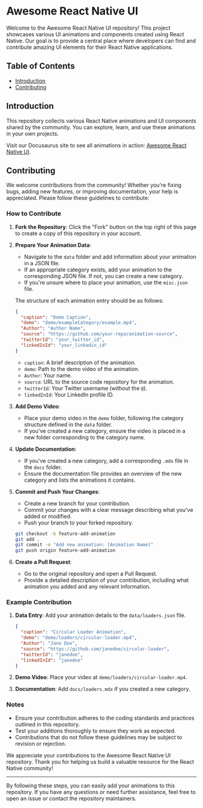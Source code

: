 # Awesome React Native UI

Welcome to the Awesome React Native UI repository! This project showcases various UI animations and components created using React Native. Our goal is to provide a central place where developers can find and contribute amazing UI elements for their React Native applications.

## Table of Contents

- [Introduction](#introduction)
- [Contributing](#contributing)

## Introduction

This repository collects various React Native animations and UI components shared by the community. You can explore, learn, and use these animations in your own projects.

Visit our Docusaurus site to see all animations in action: [Awesome React Native UI](https://mrpmohiburrahman.github.io/awesome-react-native-ui/).

## Contributing

We welcome contributions from the community! Whether you're fixing bugs, adding new features, or improving documentation, your help is appreciated. Please follow these guidelines to contribute:

### How to Contribute

1. **Fork the Repository**: Click the "Fork" button on the top right of this page to create a copy of this repository in your account.

2. **Prepare Your Animation Data**:

   - Navigate to the `data` folder and add information about your animation in a JSON file.
   - If an appropriate category exists, add your animation to the corresponding JSON file. If not, you can create a new category.
   - If you're unsure where to place your animation, use the `misc.json` file.

   The structure of each animation entry should be as follows:

   ```json
   {
     "caption": "Demo Caption",
     "demo": "demo/exampleCategory/example.mp4",
     "Author": "Author Name",
     "source": "https://github.com/your-repo/animation-source",
     "twitterId": "your_twitter_id",
     "linkedInId": "your_linkedin_id"
   }
   ```

   - `caption`: A brief description of the animation.
   - `demo`: Path to the demo video of the animation.
   - `Author`: Your name.
   - `source`: URL to the source code repository for the animation.
   - `twitterId`: Your Twitter username (without the `@`).
   - `linkedInId`: Your LinkedIn profile ID.

3. **Add Demo Video**:

   - Place your demo video in the `demo` folder, following the category structure defined in the `data` folder.
   - If you've created a new category, ensure the video is placed in a new folder corresponding to the category name.

4. **Update Documentation**:

   - If you've created a new category, add a corresponding `.mdx` file in the `docs` folder.
   - Ensure the documentation file provides an overview of the new category and lists the animations it contains.

5. **Commit and Push Your Changes**:

   - Create a new branch for your contribution.
   - Commit your changes with a clear message describing what you've added or modified.
   - Push your branch to your forked repository.

   ```bash
   git checkout -b feature-add-animation
   git add .
   git commit -m "Add new animation: [Animation Name]"
   git push origin feature-add-animation
   ```

6. **Create a Pull Request**:
   - Go to the original repository and open a Pull Request.
   - Provide a detailed description of your contribution, including what animation you added and any relevant information.

### Example Contribution

1. **Data Entry**: Add your animation details to the `data/loaders.json` file.

   ```json
   {
     "caption": "Circular Loader Animation",
     "demo": "demo/loaders/circular-loader.mp4",
     "Author": "Jane Doe",
     "source": "https://github.com/janedoe/circular-loader",
     "twitterId": "janedoe",
     "linkedInId": "janedoe"
   }
   ```

2. **Demo Video**: Place your video at `demo/loaders/circular-loader.mp4`.

3. **Documentation**: Add `docs/loaders.mdx` if you created a new category.

### Notes

- Ensure your contribution adheres to the coding standards and practices outlined in this repository.
- Test your additions thoroughly to ensure they work as expected.
- Contributions that do not follow these guidelines may be subject to revision or rejection.

We appreciate your contributions to the Awesome React Native UI repository. Thank you for helping us build a valuable resource for the React Native community!

---

By following these steps, you can easily add your animations to this repository. If you have any questions or need further assistance, feel free to open an issue or contact the repository maintainers.
